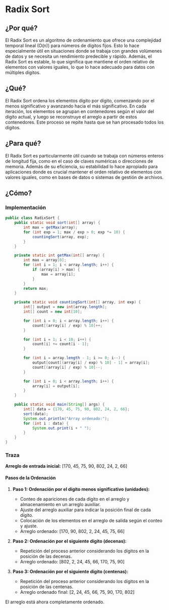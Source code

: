 # Radix Sort

## ¿Por qué?

El Radix Sort es un algoritmo de ordenamiento que ofrece una complejidad temporal lineal \(O(n)\) para números de dígitos fijos. Esto lo hace especialmente útil en situaciones donde se trabaja con grandes volúmenes de datos y se necesita un rendimiento predecible y rápido. Además, el Radix Sort es estable, lo que significa que mantiene el orden relativo de elementos con valores iguales, lo que lo hace adecuado para datos con múltiples dígitos.

## ¿Qué?

El Radix Sort ordena los elementos dígito por dígito, comenzando por el menos significativo y avanzando hacia el más significativo. En cada iteración, los elementos se agrupan en contenedores según el valor del dígito actual, y luego se reconstruye el arreglo a partir de estos contenedores. Este proceso se repite hasta que se han procesado todos los dígitos.

## ¿Para qué?

El Radix Sort es particularmente útil cuando se trabaja con números enteros de longitud fija, como en el caso de claves numéricas o direcciones de memoria. Además de su eficiencia, su estabilidad lo hace apropiado para aplicaciones donde es crucial mantener el orden relativo de elementos con valores iguales, como en bases de datos o sistemas de gestión de archivos.

## ¿Cómo?

### Implementación

```java
public class RadixSort {
    public static void sort(int[] array) {
        int max = getMax(array);
        for (int exp = 1; max / exp > 0; exp *= 10) {
            countingSort(array, exp);
        }
    }

    private static int getMax(int[] array) {
        int max = array[0];
        for (int i = 1; i < array.length; i++) {
            if (array[i] > max) {
                max = array[i];
            }
        }
        return max;
    }

    private static void countingSort(int[] array, int exp) {
        int[] output = new int[array.length];
        int[] count = new int[10];

        for (int i = 0; i < array.length; i++) {
            count[(array[i] / exp) % 10]++;
        }

        for (int i = 1; i < 10; i++) {
            count[i] += count[i - 1];
        }

        for (int i = array.length - 1; i >= 0; i--) {
            output[count[(array[i] / exp) % 10] - 1] = array[i];
            count[(array[i] / exp) % 10]--;
        }

        for (int i = 0; i < array.length; i++) {
            array[i] = output[i];
        }
    }

    public static void main(String[] args) {
        int[] data = {170, 45, 75, 90, 802, 24, 2, 66};
        sort(data);
        System.out.println("Array ordenado:");
        for (int i : data) {
            System.out.print(i + " ");
        }
    }
}

```

### Traza

**Arreglo de entrada inicial:** [170, 45, 75, 90, 802, 24, 2, 66]

#### Pasos de la Ordenación

1. **Paso 1: Ordenación por el dígito menos significativo (unidades):**
   - Conteo de apariciones de cada dígito en el arreglo y almacenamiento en un arreglo auxiliar.
    - Ajuste del arreglo auxiliar para indicar la posición final de cada dígito.
     - Colocación de los elementos en el arreglo de salida según el conteo y ajuste.
     - Arreglo ordenado: [170, 90, 802, 2, 24, 45, 75, 66]
   
2. **Paso 2: Ordenación por el siguiente dígito (decenas):**
   - Repetición del proceso anterior considerando los dígitos en la posición de las decenas.
    - Arreglo ordenado: [802, 2, 24, 45, 66, 170, 75, 90]
   
3. **Paso 3: Ordenación por el siguiente dígito (centenas):**
   - Repetición del proceso anterior considerando los dígitos en la posición de las centenas.
    - Arreglo ordenado final: [2, 24, 45, 66, 75, 90, 170, 802]
   
El arreglo está ahora completamente ordenado.
